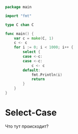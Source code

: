 ```go
package main

import "fmt"

type C chan C

func main() {
	var c = make(C, 1)
	c <- c
	for i := 0; i < 1000; i++ {
		select {
		case <-c:
		case <-c:
			c <- c
		default:
			fmt.Println(i)
			return
		}
	}
}
```
# Select-Case
Что тут происходит?